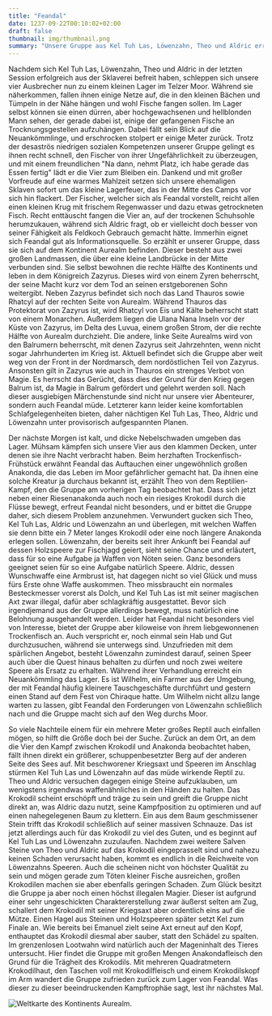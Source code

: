 ```yaml
---
title: "Feandal"
date: 1237-09-22T00:10:02+02:00
draft: false
thumbnail: img/thumbnail.png
summary: "Unsere Gruppe aus Kel Tuh Las, Löwenzahn, Theo und Aldric erreicht ein diesmal das Lager im Telzer Moor, welches sie beim letzten Mal entdeckt haben. Hier lernen Sie Feandal den Fischer kennen, welcher ihnen erstmal kurz zusammenfasst, in welchem Land und in welcher Welt Sie sich überhaupt befinden. Nach einer Nacht im Lager von Feandal hat der noch einen Auftrag für unsere Gruppe. Wie dieser lautet und wie sich die Vier hierbei anstellen, erfahrt ihr hier:"
---
```


Nachdem sich Kel Tuh Las, Löwenzahn, Theo und Aldric in der letzten Session erfolgreich aus der Sklaverei befreit haben, schleppen sich unsere vier Ausbrecher nun zu einem kleinen Lager im Telzer Moor. Während sie näherkommen, fallen ihnen einige Netze auf, die in den kleinen Bächen und Tümpeln in der Nähe hängen und wohl Fische fangen sollen. Im Lager selbst können sie einen dürren, aber hochgewachsenen und hellblonden Mann sehen, der gerade dabei ist, einige der gefangenen Fische an Trocknungsgestellen aufzuhängen. Dabei fällt sein Blick auf die Neuankömmlinge, und erschrocken stolpert er einige Meter zurück. Trotz der desaströs niedrigen sozialen Kompetenzen unserer Gruppe gelingt es ihnen recht schnell, den Fischer von ihrer Ungefährlichkeit zu überzeugen, und mit einem freundlichen "Na dann, nehmt Platz, ich habe gerade das Essen fertig" lädt er die Vier zum Bleiben ein. Dankend und mit großer Vorfreude auf eine warmes Mahlzeit setzen sich unsere ehemaligen Sklaven sofort um das kleine Lagerfeuer, das in der Mitte des Camps vor sich hin flackert. Der Fischer, welcher sich als Feandal vorstellt, reicht allen einen kleinen Krug mit frischem Regenwasser und dazu etwas getrockneten Fisch. Recht enttäuscht fangen die Vier an, auf der trockenen Schuhsohle herumzukauen, während sich Aldric fragt, ob er vielleicht doch besser von seiner Fähigkeit als Feldkoch Gebrauch gemacht hätte. Immerhin eignet sich Feandal gut als Informationsquelle. So erzählt er unserer Gruppe, dass sie sich auf dem Kontinent Aurealm befinden. Dieser besteht aus zwei großen Landmassen, die über eine kleine Landbrücke in der Mitte verbunden sind. Sie selbst bewohnen die rechte Hälfte des Kontinents und leben in dem Königreich Zazyrus. Dieses wird von einem Zyren beherrscht, der seine Macht kurz vor dem Tod an seinen erstgeborenen Sohn weitergibt. Neben Zazyrus befindet sich noch das Land Thauros sowie Rhatcyl auf der rechten Seite von Aurealm. Während Thauros das Protektorat von Zazyrus ist, wird Rhatcyl von Eis und Kälte beherrscht statt von einem Monarchen. Außerdem liegen die Ulana Nana Inseln vor der Küste von Zazyrus, im Delta des Luvua, einem großen Strom, der die rechte Hälfte von Aurealm durchzieht. Die andere, linke Seite Aurealms wird von den Balrumern beherrscht, mit denen Zazyrus seit Jahrzehnten, wenn nicht sogar Jahrhunderten im Krieg ist. Aktuell befindet sich die Gruppe aber weit weg von der Front in der Nordmarsch, dem nordöstlichen Teil von Zazyrus. Ansonsten gilt in Zazyrus wie auch in Thauros ein strenges Verbot von Magie. Es herrscht das Gerücht, dass dies der Grund für den Krieg gegen Balrum ist, da Magie in Balrum gefördert und gelehrt werden soll. Nach dieser ausgiebigen Märchenstunde sind nicht nur unsere vier Abenteurer, sondern auch Feandal müde. Letzterer kann leider keine komfortablen Schlafgelegenheiten bieten, daher nächtigen Kel Tuh Las, Theo, Aldric und Löwenzahn unter provisorisch aufgespannten Planen.

Der nächste Morgen ist kalt, und dicke Nebelschwaden umgeben das Lager. Mühsam kämpfen sich unsere Vier aus den klammen Decken, unter denen sie ihre Nacht verbracht haben. Beim herzhaften Trockenfisch-Frühstück erwähnt Feandal das Auftauchen einer ungewöhnlich großen Anakonda, die das Leben im Moor gefährlicher gemacht hat. Da ihnen eine solche Kreatur ja durchaus bekannt ist, erzählt Theo von dem Reptilien-Kampf, den die Gruppe am vorherigen Tag beobachtet hat. Dass sich jetzt neben einer Riesenanakonda auch noch ein riesiges Krokodil durch die Flüsse bewegt, erfreut Feandal nicht besonders, und er bittet die Gruppe daher, sich diesem Problem anzunehmen. Verwundert gucken sich Theo, Kel Tuh Las, Aldric und Löwenzahn an und überlegen, mit welchen Waffen sie denn bitte ein 7 Meter langes Krokodil oder eine noch längere Anakonda erlegen sollen. Löwenzahn, der bereits seit ihrer Ankunft bei Feandal auf dessen Holzspeere zur Fischjagd geiert, sieht seine Chance und erläutert, dass für so eine Aufgabe ja Waffen von Nöten seien. Ganz besonders geeignet seien für so eine Aufgabe natürlich Speere. Aldric, dessen Wunschwaffe eine Armbrust ist, hat dagegen nicht so viel Glück und muss fürs Erste ohne Waffe auskommen. Theo missbraucht ein normales Besteckmesser vorerst als Dolch, und Kel Tuh Las ist mit seiner magischen Axt zwar illegal, dafür aber schlagkräftig ausgestattet. Bevor sich irgendjemand aus der Gruppe allerdings bewegt, muss natürlich eine Belohnung ausgehandelt werden. Leider hat Feandal nicht besonders viel von Interesse, bietet der Gruppe aber kiloweise von ihrem liebgewonnenen Trockenfisch an. Auch verspricht er, noch einmal sein Hab und Gut durchzusuchen, während sie unterwegs sind. Unzufrieden mit dem spärlichen Angebot, besteht Löwenzahn zumindest darauf, seinen Speer auch über die Quest hinaus behalten zu dürfen und noch zwei weitere Speere als Ersatz zu erhalten. Während ihrer Verhandlung erreicht ein Neuankömmling das Lager. Es ist Wilhelm, ein Farmer aus der Umgebung, der mit Feandal häufig kleinere Tauschgeschäfte durchführt und gestern einen Stand auf dem Fest von Chiraque hatte. Um Wilhelm nicht allzu lange warten zu lassen, gibt Feandal den Forderungen von Löwenzahn schließlich nach und die Gruppe macht sich auf den Weg durchs Moor.

So viele Nachteile einem für ein mehrere Meter großes Reptil auch einfallen mögen, so hilft die Größe doch bei der Suche. Zurück an dem Ort, an dem die Vier den Kampf zwischen Krokodil und Anakonda beobachtet haben, fällt ihnen direkt ein größerer, schuppenbesetzter Berg auf der anderen Seite des Sees auf. Mit beschworener Kriegsaxt und Speeren im Anschlag stürmen Kel Tuh Las und Löwenzahn auf das müde wirkende Reptil zu. Theo und Aldric versuchen dagegen einige Steine aufzuklauben, um wenigstens irgendwas waffenähnliches in den Händen zu halten. Das Krokodil scheint erschöpft und träge zu sein und greift die Gruppe nicht direkt an, was Aldric dazu nutzt, seine Kampfposition zu optimieren und auf einen nahegelegenen Baum zu klettern. Ein aus dem Baum geschmissener Stein trifft das Krokodil schließlich auf seiner massiven Schnauze. Das ist jetzt allerdings auch für das Krokodil zu viel des Guten, und es beginnt auf Kel Tuh Las und Löwenzahn zuzulaufen. Nachdem zwei weitere Salven Steine von Theo und Aldric auf das Krokodil eingeprasselt sind und nahezu keinen Schaden verursacht haben, kommt es endlich in die Reichweite von Löwenzahns Speeren. Auch die scheinen nicht von höchster Qualität zu sein und mögen gerade zum Töten kleiner Fische ausreichen, großen Krokodilen machen sie aber ebenfalls geringen Schaden. Zum Glück besitzt die Gruppe ja aber noch einen höchst illegalen Magier. Dieser ist aufgrund einer sehr ungeschickten Charaktererstellung zwar äußerst selten am Zug, schallert dem Krokodil mit seiner Kriegsaxt aber ordentlich eins auf die Mütze. Einen Hagel aus Steinen und Holzspeeren später setzt Kel zum Finale an. Wie bereits bei Emanuel zielt seine Axt erneut auf den Kopf, enthauptet das Krokodil diesmal aber sauber, statt den Schädel zu spalten. Im grenzenlosen Lootwahn wird natürlich auch der Mageninhalt des Tieres untersucht. Hier findet die Gruppe mit großen Mengen Anakondafleisch den Grund für die Trägheit des Krokodils. Mit mehreren Quadratmetern Krokodilhaut, den Taschen voll mit Krokodilfleisch und einem Krokodilskopf im Arm wandert die Gruppe zufrieden zurück zum Lager von Feandal. Was dieser zu dieser beeindruckenden Kampftrophäe sagt, lest ihr nächstes Mal.

<div class="text-center">
  <img class="img-fluid img-max" title="Weltkarte des Kontinents Aurealm" alt="Weltkarte des Kontinents Aurealm." src="./img/Arkanthia_Full_Map.jpg" />
</div>
